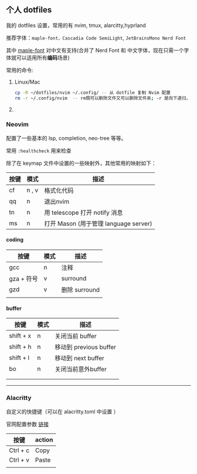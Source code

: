## 个人 dotfiles
我的 dotfiles 设置，常用的有 nvim, tmux, alarcitty,hyprland



推荐字体：` maple-font，Cascadia Code SemiLight `,  `JetBrainsMono Nerd Font`

其中 [maple-font](https://github.com/subframe7536/maple-font) 对中文有支持(合并了 Nerd Font 和 中文字体，现在只需一个字体就可以适用所有**编码**场景)



常用的命令:

1. Linux/Mac

   ```bash
   cp -R ~/dotfiles/nvim ~/.config/ -- 从 dotfile 复制 Nvim 配置
   rm -r ~/.config/nvim  -- rm既可以删除文件又可以删除文件夹; -r 是向下递归，不管有多少级目录，一并删除
   ```

   

2. 

### Neovim 
配置了一些基本的 lsp, completion, neo-tree 等等。

常用 `:healthcheck` 用来检查

除了在 keymap 文件中设置的一些映射外，其他常用的映射如下：

| 按键       | 模式  | 描述                                  |
| ---------- | :---- | ------------------------------------- |
| <leader>cf | n , v | 格式化代码                            |
| <leader>qq | n     | 退出nvim                              |
| <leader>tn | n     | 用 telescope 打开 notify 消息         |
| <leader>ms | n     | 打开 Mason (用于管理 language server) |

#### coding

| 按键       | 模式 | 描述          |
| ---------- | ---- | ------------- |
| gcc        | n    | 注释          |
| gza + 符号 | v    | surround      |
| gzd        | v    | 删除 surround |
|            |      |               |



#### buffer

| 按键       | 模式 | 描述                   |
| ---------- | ---- | ---------------------- |
| shift + x  | n    | 关闭当前 buffer        |
| shift + h  | n    | 移动到 previous buffer |
| shift + l  | n    | 移动到 next buffer     |
| <leader>bo | n    | 关闭当前意外buffer     |
|            |      |                        |
|            |      |                        |







---





### Alacritty

自定义的快捷键（可以在 alacritty.toml 中设置 ）

官网配置参数 [链接](https://alacritty.org/config-alacritty.html)

| 按键     | action |
| -------- | ------ |
| Ctrl + c | Copy   |
| Ctrl + v | Paste  |
|          |        |

